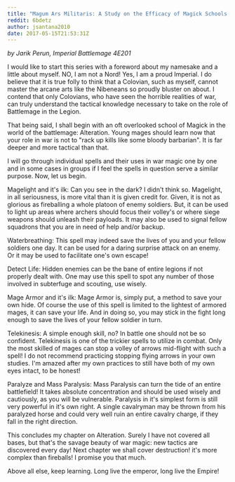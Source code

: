 ```yaml
---
title: "Magum Ars Militaris: A Study on the Efficacy of Magick Schools in War Part I"
reddit: 6bdetz
author: jsantana2010
date: 2017-05-15T21:53:31Z
---
```


*by Jarik Perun, Imperial Battlemage 4E201*

I would like to start this series with a foreword about my namesake and a little about myself. NO, I am not a Nord! Yes, I am a proud Imperial. I do believe that it is true folly to think that a Colovian, such as myself, cannot master the arcane arts like the Nibeneans so proudly bluster on about. I contend that only Colovians, who have seen the horrible realities of war, can truly understand the tactical knowledge necessary to take on the role of Battlemage in the Legion.

That being said, I shall begin with an oft overlooked school of Magick in the world of the battlemage: Alteration. Young mages should learn now that your role in war is not to "rack up kills like some bloody barbarian". It is far deeper and more tactical than that.

I will go through individual spells and their uses in war magic one by one and in some cases in groups if I feel the spells in question serve a similar purpose. Now, let us begin.

Magelight and it's ilk: Can you see in the dark? I didn't think so. Magelight, in all seriousness, is more vital than it is given credit for. Given, it is not as glorious as fireballing a whole platoon of enemy soldiers. But, it can be used to light up areas where archers should focus their volley's or where siege weapons should unleash their payloads. It may also be used to signal fellow squadrons that you are in need of help and/or backup.

Waterbreathing: This spell may indeed save the lives of you and your fellow soldiers one day. It can be used for a daring surprise attack on an enemy. Or it may be used to facilitate one's own escape!

Detect Life: Hidden enemies can be the bane of entire legions if not properly dealt with. One may use this spell to spot any number of those involved in subterfuge and scouting, use wisely.

Mage Armor and it's ilk: Mage Armor is, simply put, a method to save your own hide. Of course the use of this spell is limited to the lightest of armored mages, it can save your life. And in doing so, you may stick in the fight long enough to save the lives of your fellow soldier in turn.

Telekinesis: A simple enough skill, no? In battle one should not be so confident. Telekinesis is one of the trickier spells to utilize in combat. Only the most skilled of mages can stop a volley of arrows mid-flight with such a spell! I do not recommend practicing stopping flying arrows in your own studies. I'm amazed after my own practices to still have both of my own eyes intact, to be honest!

Paralyze and Mass Paralysis: Mass Paralysis can turn the tide of an entire battlefield! It takes absolute concentration and should be used wisely and cautiously, as you will be vulnerable. Paralysis in it's simplest form is still very powerful in it's own right. A single cavalryman may be thrown from his paralyzed horse and could very well ruin an entire cavalry charge, if they fall in the right direction.

This concludes my chapter on Alteration. Surely I have not covered all bases, but that's the savage beauty of war magic: new tactics are discovered every day! Next chapter we shall cover destruction! it's more complex than fireballs! I promise you that much.

Above all else, keep learning. Long live the emperor, long live the Empire!
